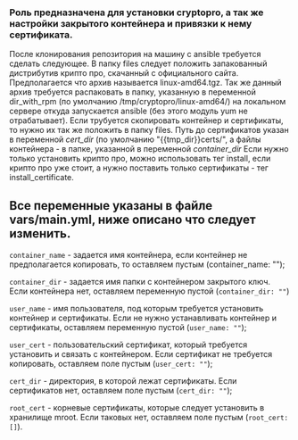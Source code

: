 ### Роль предназначена для установки cryptopro, а так же настройки закрытого контейнера и привязки к нему сертификата.
После клонирования репозитория на машину с ansible требуется сделать следующее.
В папку files следует положить запакованный дистрибутив крипто про, скачанный с официального сайта. Предполагается что архив называется linux-amd64.tgz. 
Так же данный архив требуется распаковать в папку, указанную в переменной dir_with_rpm (по умолчанию /tmp/cryptopro/linux-amd64/) на локальном сервере откуда запускается ansible (без этого модуль yum не отрабатывает).
Если трубуется скопировать контейнер и сертификаты, то нужно их так же положить в папку files.
Путь до сертификатов указан в переменной *cert_dir* (по умолчанию "{{tmp_dir}}certs/", а файлы контейнера - в папке, указанной в переменной *container_dir*
Если нужно только установить крипто про, можно использовать тег install, если крипто про уже стоит, а нужно поставить только сертификаты - тег install_certificate.

## Все переменные указаны в файле vars/main.yml, ниже описано что следует изменить.

```container_name``` -  задается имя контейнера, если контейнер не предполагается копировать, то оставляем пустым (container_name: "");

```container_dir``` - задается имя папки с контейнером закрытого ключ. Если контейнера нет, оставляем переменную пустой (```container_dir: ""```)

```user_name``` - имя пользователя, под которым требуется установить контейнер и сертификаты. Если не нужно устанавливать контейнер и сертификаты, оставляем переменную пустой (```user_name: ""```);

```user_cert``` - пользовательский сертификат, который требуется установить и связать с контейнером. Если сертификат не требуется копировать, оставляем поле пустым (```user_cert: ""```);

```cert_dir``` - директория, в которой лежат сертификаты. Если сертификатов нет, оставляем поле пустым (```cert_dir: ""```);

```root_cert``` - корневые сертификаты, которые следует установить в хранилище mroot. Если таковых нет, оставляем поле пустым (```root_cert: []```).
